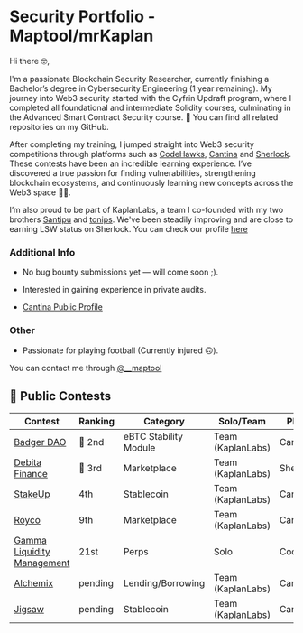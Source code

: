 # Security Portfolio - Maptool/mrKaplan

Hi there 🤓,

I'm a passionate Blockchain Security Researcher, currently finishing a Bachelor’s degree in Cybersecurity Engineering (1 year remaining). My journey into Web3 security started with the Cyfrin Updraft program, where I completed all foundational and intermediate Solidity courses, culminating in the Advanced Smart Contract Security course. 📁 You can find all related repositories on my GitHub.

After completing my training, I jumped straight into Web3 security competitions through platforms such as [CodeHawks](https://codehawks.cyfrin.io/contests?contestType=all&ended=true&judging=true&live=true&sort=state&upcoming=true), [Cantina](https://cantina.xyz/opportunities/competitions) and [Sherlock](https://audits.sherlock.xyz/contests). These contests have been an incredible learning experience. I’ve discovered a true passion for finding vulnerabilities, strengthening blockchain ecosystems, and continuously learning new concepts across the Web3 space 🧠🔐.

I’m also proud to be part of KaplanLabs, a team I co-founded with my two brothers [Santipu](https://github.com/santipu03/santipu03/tree/main) and [tonips](https://cantina.xyz/u/tonips). We've been steadily improving and are close to earning LSW status on Sherlock. You can check our profile [here](https://audits.sherlock.xyz/watson/KaplanLabs)

### Additional Info
- No bug bounty submissions yet — will come soon ;).

- Interested in gaining experience in private audits.

- [Cantina Public Profile](https://cantina.xyz/u/maptool)

### Other
- Passionate for playing football (Currently injured 🙃).

You can contact me through [@__maptool](https://x.com/__maptool)


## 🔎 Public Contests

| Contest                | Ranking | Category  | Solo/Team       | Platform       | Report  |
|------------------------|---------|---------------|--------|--------|---------|
|  [Badger DAO](https://cantina.xyz/competitions/f57ffb47-0ded-4f04-bcec-ecd7d47fad58)            | 🥈 2nd     | eBTC Stability Module  |Team (KaplanLabs)| Cantina       |  pending   |
|  [Debita Finance](https://audits.sherlock.xyz/contests/627)                  | 🥉 3rd   | Marketplace|Team (KaplanLabs)   | Sherlock       |  [link](https://audits.sherlock.xyz/contests/627/report)        |
|  [StakeUp](https://cantina.xyz/competitions/61087007-c7e9-4c4e-9d90-4e118933fecf) | 4th     | Stablecoin |Team (KaplanLabs)| Cantina      |  [link](https://cantina.xyz/competitions/61087007-c7e9-4c4e-9d90-4e118933fecf)              |
|  [Royco](https://cantina.xyz/competitions/fadb5a8f-e39c-4a6b-89f6-a03858bb8602)           | 9th     | Marketplace |Team (KaplanLabs) | Cantina      |  [link](https://cantina.xyz/competitions/fadb5a8f-e39c-4a6b-89f6-a03858bb8602)       |
|  [Gamma Liquidity Management](https://codehawks.cyfrin.io/c/2025-02-gamma)            | 21st      | Perps  |Solo| CodeHawks       |  [link](https://codehawks.cyfrin.io/c/2025-02-gamma/results?lt=contest&page=1&sc=reward&sj=reward&t=report)              |
|  [Alchemix](https://cantina.xyz/competitions/e68909e6-3491-4a94-a707-ecf0c89cf72a)            | pending      | Lending/Borrowing  |Team (KaplanLabs)| Cantina       |  [pending]()              |
|  [Jigsaw](https://cantina.xyz/competitions/7a40c849-0b35-4128-b084-d9a83fd533ea)            | pending      | Stablecoin  |Team (KaplanLabs)| Cantina       |  [pending]()              |

<br>
